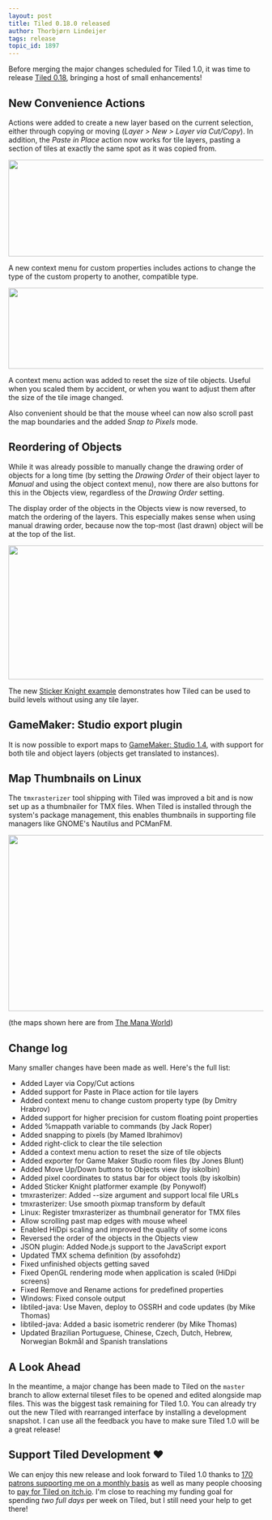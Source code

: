 ```yaml
---
layout: post
title: Tiled 0.18.0 released
author: Thorbjørn Lindeijer
tags: release
topic_id: 1897
---
```


Before merging the major changes scheduled for Tiled 1.0, it was time to release [Tiled 0.18](https://thorbjorn.itch.io/tiled), bringing a host of small enhancements!

## New Convenience Actions

Actions were added to create a new layer based on the current selection, either through copying or moving (_Layer > New > Layer via Cut/Copy_). In addition, the _Paste in Place_ action now works for tile layers, pasting a section of tiles at exactly the same spot as it was copied from.

<img src="http://discourse.mapeditor.org/uploads/mapeditor/original/1X/85ec5a011d892ccdf0d833be9a42d1c552c4df12.png" width="690" height="191">

A new context menu for custom properties includes actions to change the type of the custom property to another, compatible type.

<img src="http://discourse.mapeditor.org/uploads/mapeditor/original/1X/337ef259560eab69e722c5cec4566ff79c5c6787.png" width="620" height="160">

A context menu action was added to reset the size of tile objects. Useful when you scaled them by accident, or when you want to adjust them after the size of the tile image changed.

Also convenient should be that the mouse wheel can now also scroll past the map boundaries and the added _Snap to Pixels_ mode.

## Reordering of Objects

While it was already possible to manually change the drawing order of objects for a long time (by setting the _Drawing Order_ of their object layer to _Manual_ and using the object context menu), now there are also buttons for this in the Objects view, regardless of the _Drawing Order_ setting.

The display order of the objects in the Objects view is now reversed, to match the ordering of the layers. This especially makes sense when using manual drawing order, because now the top-most (last drawn) object will be at the top of the list.

<img src="http://discourse.mapeditor.org/uploads/mapeditor/original/1X/41908d9743082eb715f9e7361461bae811cf5c4a.png" width="690" height="265">

The new [Sticker Knight example](https://github.com/bjorn/tiled/tree/master/examples/sticker-knight) demonstrates how Tiled can be used to build levels without using any tile layer.

## GameMaker: Studio export plugin

It is now possible to export maps to [GameMaker: Studio 1.4](https://www.yoyogames.com/gamemaker/features), with support for both tile and object layers (objects get translated to instances).

## Map Thumbnails on Linux

The `tmxrasterizer` tool shipping with Tiled was improved a bit and is now set up as a thumbnailer for TMX files. When Tiled is installed through the system's package management, this enables thumbnails in supporting file managers like GNOME's Nautilus and PCManFM.

<img src="http://discourse.mapeditor.org/uploads/mapeditor/original/1X/6dba9d0cd1ea1ebc5d175dc376e8a650000a9764.png" width="690" height="348">

(the maps shown here are from [The Mana World](https://www.themanaworld.org/))

## Change log

Many smaller changes have been made as well. Here's the full list:

* Added Layer via Copy/Cut actions
* Added support for Paste in Place action for tile layers
* Added context menu to change custom property type (by Dmitry Hrabrov)
* Added support for higher precision for custom floating point properties
* Added %mappath variable to commands (by Jack Roper)
* Added snapping to pixels (by Mamed Ibrahimov)
* Added right-click to clear the tile selection
* Added a context menu action to reset the size of tile objects
* Added exporter for Game Maker Studio room files (by Jones Blunt)
* Added Move Up/Down buttons to Objects view (by iskolbin)
* Added pixel coordinates to status bar for object tools (by iskolbin)
* Added Sticker Knight platformer example (by Ponywolf)
* tmxrasterizer: Added --size argument and support local file URLs
* tmxrasterizer: Use smooth pixmap transform by default
* Linux: Register tmxrasterizer as thumbnail generator for TMX files
* Allow scrolling past map edges with mouse wheel
* Enabled HiDpi scaling and improved the quality of some icons
* Reversed the order of the objects in the Objects view
* JSON plugin: Added Node.js support to the JavaScript export
* Updated TMX schema definition (by assofohdz)
* Fixed unfinished objects getting saved
* Fixed OpenGL rendering mode when application is scaled (HiDpi screens)
* Fixed Remove and Rename actions for predefined properties
* Windows: Fixed console output
* libtiled-java: Use Maven, deploy to OSSRH and code updates (by Mike Thomas)
* libtiled-java: Added a basic isometric renderer (by Mike Thomas)
* Updated Brazilian Portuguese, Chinese, Czech, Dutch, Hebrew, Norwegian Bokmål and Spanish translations


## A Look Ahead

In the meantime, a major change has been made to Tiled on the `master` branch to allow external tileset files to be opened and edited alongside map files. This was the biggest task remaining for Tiled 1.0. You can already try out the new Tiled with rearranged interface by installing a development snapshot. I can use all the feedback you have to make sure Tiled 1.0 will be a great release!

## Support Tiled Development :heart:

We can enjoy this new release and look forward to Tiled 1.0 thanks to [170 patrons supporting me on a monthly basis](https://www.patreon.com/bjorn) as well as many people choosing to [pay for Tiled on itch.io](https://thorbjorn.itch.io/tiled/purchase). I'm close to reaching my funding goal for spending _two full days_ per week on Tiled, but I still need your help to get there!
